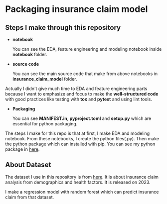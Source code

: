 # Packaging insurance claim model

## Steps I make through this repository

- **notebook**
    
    You can see the EDA, feature engineering and modeling notebook inside **notebook** folder. 

- **source code**

    You can see the main source code that make from above notebooks in **insurance_claim_model** folder.

Actually I didn't give much time to EDA and feature engineering parts because I want to emphasize and focus to make the **well-structured code** with good practices like testing with **tox** and **pytest** and using lint tools.

- **Packaging**

    You can see **MANIFEST.in**, **pyproject.toml** and **setup.py** which are essential for python packaging.

The steps I make for this repo is that at first, I make EDA and modeling notebook. From these notebooks, I create the python files(.py). Then make the python package which can installed with pip. You can see my python package in [here](https://pypi.org/project/insurance-claim-model/).

## About Dataset

The dataset I use in this repository is from [here](https://www.kaggle.com/datasets/thedevastator/insurance-claim-analysis-demographic-and-health). It is about insurance claim analysis from demographics and health factors. It is released on 2023. 

I make a regression model with random forest which can predict insurance claim from that dataset. 









